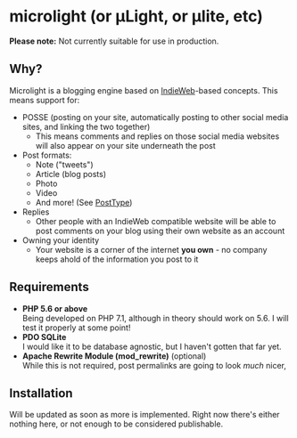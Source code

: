 # microlight (or µLight, or µlite, etc)

**Please note:** Not currently suitable for use in production.

## Why?

Microlight is a blogging engine based on [IndieWeb](https://indieweb.org)-based
concepts. This means support for:

* POSSE (posting on your site, automatically posting to other social media
  sites, and linking the two together)
	* This means comments and replies on those social media websites will
	  also appear on your site underneath the post
* Post formats:
	* Note ("tweets")
	* Article (blog posts)
	* Photo
	* Video
	* And more! (See [PostType](https://indieweb.org/Category:PostType))
* Replies
	* Other people with an IndieWeb compatible website will be able to
	  post comments on your blog using their own website as an account
* Owning your identity
	* Your website is a corner of the internet **you own** - no company
	  keeps ahold of the information you post to it

## Requirements

* **PHP 5.6 or above**  
  Being developed on PHP 7.1, although in theory should work on 5.6. I will test
  it properly at some point!
* **PDO SQLite**  
  I would like it to be database agnostic, but I haven't gotten that far yet.
* **Apache Rewrite Module (mod_rewrite)** (optional)  
  While this is not required, post permalinks are going to look *much* nicer,

## Installation

Will be updated as soon as more is implemented. Right now there's either nothing
here, or not enough to be considered publishable.

